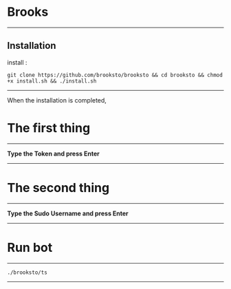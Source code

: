 Brooks
==============

______________________________________________________________________________________________________________________

Installation
------------

install :

``` git clone https://github.com/brooksto/brooksto && cd brooksto && chmod +x install.sh && ./install.sh ```

______________________________________________________________________________________________________________________

When the installation is completed,

The first thing
========
------
**Type the Token and press Enter**
______________________________________________________________________________________________________________________

The second thing
========
------
**Type the Sudo Username and press Enter**

______________________________________________________________________________________________________________________


Run bot
========
------
```./brooksto/ts```

______________________________________________________________________________________________________________________

